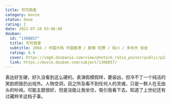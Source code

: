 ```yaml
---
title: 可可西里
category: movie
status: done
rating: 2
date: 2021-07-28 03:06:08
douban:
  id: "1308857"
  title: 可可西里
  subtitle: 2004 / 中国大陆 中国香港 / 剧情 犯罪 / 陆川 / 多布杰 张垒
  rating: 8.9
  cover: https://img9.doubanio.com/view/photo/m_ratio_poster/public/p2363208684.jpg
  link: https://movie.douban.com/subject/1308857/
---
```


表达好生硬，好久没看到这么硬的。表演假模假样，要装凶，但冷不丁一个纯洁的笑脸把我扔出戏外。人物空洞，目之所及看不到任何人的灵魂，只是一群人在无由头的吵闹。可能主题很好，但是没能让我坐住，吸引我看下去。知道了上世纪还有过藏羚羊这档子事。